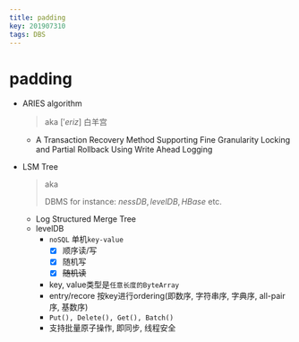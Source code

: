 ```yaml
---
title: padding
key: 201907310
tags: DBS
---
```


# padding

- ARIES algorithm 

  > aka $['eriz]$ 白羊宫

  - A Transaction Recovery Method Supporting Fine Granularity Locking and Partial Rollback Using Write Ahead Logging

<!-- more -->

- LSM Tree

  > aka 
  >
  > DBMS for instance: $nessDB, levelDB, HBase$ etc.

  - Log Structured Merge Tree
  - levelDB
    - `noSQL` 单机`key-value`
       - [x] 顺序读/写
       - [x] 随机写
       - [x] ~~随机读~~
    - key, value类型是`任意长度的ByteArray`
    - entry/recore 按key进行ordering(即数序, 字符串序, 字典序, all-pair序, 基数序)
    - `Put(), Delete(), Get(), Batch()`
    - 支持批量原子操作, 即同步, 线程安全

